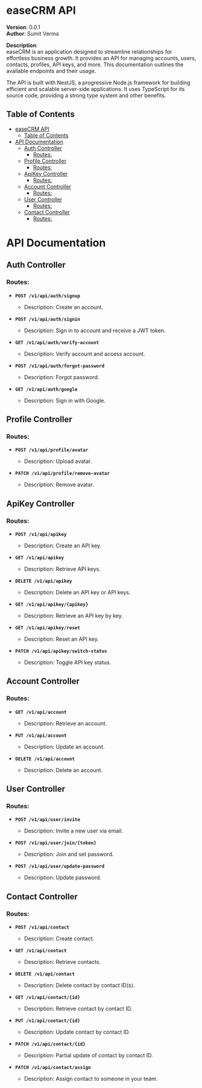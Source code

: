 # easeCRM API

**Version**: 0.0.1  
**Author**: Sumit Verma  

**Description**:  
easeCRM is an application designed to streamline relationships for effortless business growth. It provides an API for managing accounts, users, contacts, profiles, API keys, and more. This documentation outlines the available endpoints and their usage.

The API is built with NestJS, a progressive Node.js framework for building efficient and scalable server-side applications. It uses TypeScript for its source code, providing a strong type system and other benefits.

## Table of Contents
- [easeCRM API](#easecrm-api)
  - [Table of Contents](#table-of-contents)
- [API Documentation](#api-documentation)
  - [Auth Controller](#auth-controller)
    - [Routes:](#routes)
  - [Profile Controller](#profile-controller)
    - [Routes:](#routes-1)
  - [ApiKey Controller](#apikey-controller)
    - [Routes:](#routes-2)
  - [Account Controller](#account-controller)
    - [Routes:](#routes-3)
  - [User Controller](#user-controller)
    - [Routes:](#routes-4)
  - [Contact Controller](#contact-controller)
    - [Routes:](#routes-5)

# API Documentation

## Auth Controller

### Routes:

- **`POST /v1/api/auth/signup`**
  - Description: Create an account.

- **`POST /v1/api/auth/signin`**
  - Description: Sign in to account and receive a JWT token.

- **`GET /v1/api/auth/verify-account`**
  - Description: Verify account and access account.

- **`POST /v1/api/auth/forgot-password`**
  - Description: Forgot password.

- **`GET /v1/api/auth/google`**
  - Description: Sign in with Google.

## Profile Controller

### Routes:

- **`POST /v1/api/profile/avatar`**
  - Description: Upload avatar.

- **`PATCH /v1/api/profile/remove-avatar`**
  - Description: Remove avatar.

## ApiKey Controller

### Routes:

- **`POST /v1/api/apikey`**
  - Description: Create an API key.

- **`GET /v1/api/apikey`**
  - Description: Retrieve API keys.

- **`DELETE /v1/api/apikey`**
  - Description: Delete an API key or API keys.

- **`GET /v1/api/apikey/{apikey}`**
  - Description: Retrieve an API key by key.

- **`GET /v1/api/apikey/reset`**
  - Description: Reset an API key.

- **`PATCH /v1/api/apikey/switch-status`**
  - Description: Toggle API key status.

## Account Controller

### Routes:

- **`GET /v1/api/account`**
  - Description: Retrieve an account.

- **`PUT /v1/api/account`**
  - Description: Update an account.

- **`DELETE /v1/api/account`**
  - Description: Delete an account.

## User Controller

### Routes:

- **`POST /v1/api/user/invite`**
  - Description: Invite a new user via email.

- **`POST /v1/api/user/join/{token}`**
  - Description: Join and set password.

- **`POST /v1/api/user/update-password`**
  - Description: Update password.

## Contact Controller

### Routes:

- **`POST /v1/api/contact`**
  - Description: Create contact.

- **`GET /v1/api/contact`**
  - Description: Retrieve contacts.

- **`DELETE /v1/api/contact`**
  - Description: Delete contact by contact ID(s).

- **`GET /v1/api/contact/{id}`**
  - Description: Retrieve contact by contact ID.

- **`PUT /v1/api/contact/{id}`**
  - Description: Update contact by contact ID.

- **`PATCH /v1/api/contact/{id}`**
  - Description: Partial update of contact by contact ID.

- **`PATCH /v1/api/contact/assign`**
  - Description: Assign contact to someone in your team.
